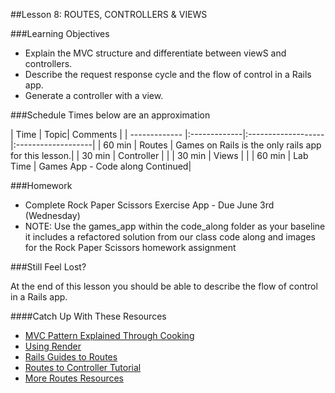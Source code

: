 ##Lesson 8: ROUTES, CONTROLLERS & VIEWS


###Learning Objectives


*	Explain the MVC structure and differentiate between viewS and controllers.
*	Describe the request response cycle and the flow of control in a Rails app.
*	Generate a controller with a view.

###Schedule
Times below are an approximation

| Time        | Topic| Comments |
| ------------- |:-------------|:-------------------|:-------------------|
| 60 min | Routes | Games on Rails is the only rails app for this lesson.|
| 30 min | Controller | |
| 30 min | Views | |
| 60 min | Lab Time | Games App - Code along Continued|


###Homework

*	Complete Rock Paper Scissors Exercise App -  Due June 3rd (Wednesday)
* NOTE: Use the games_app within the code_along folder as your baseline it includes a refactored solution from our class code along
and images for the Rock Paper Scissors homework assignment

###Still Feel Lost?

At the end of this lesson you should be able to describe the flow of control in a Rails app.

####Catch Up With These Resources

*	[MVC Pattern Explained Through Cooking](http://www.rubybacon.com/mvc-pattern-explained/)
*	[Using Render](http://guides.rubyonrails.org/layouts_and_rendering.html#using-render)
*	[Rails Guides to Routes](http://guides.rubyonrails.org/routing.html)
*	[Routes to Controller Tutorial](http://darynholmes.wordpress.com/2008/03/15/beginners-tutorial-routing-in-rails-20-with-rest-part-1-of-n/)
*	[More Routes Resources](http://everydayrails.com/2010/07/18/understanding-rest-and-routes.html)
